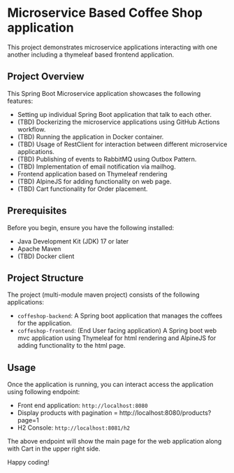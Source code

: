 # Microservice Based Coffee Shop application

This project demonstrates microservice applications interacting with one another including a thymeleaf based frontend application.

## Project Overview

This Spring Boot Microservice application showcases the following features:

- Setting up individual Spring Boot application that talk to each other.
- (TBD) Dockerizing the microservice applications using GitHub Actions workflow.
- (TBD) Running the application in Docker container.
- (TBD) Usage of RestClient for interaction between different microservice applications.
- (TBD) Publishing of events to RabbitMQ using Outbox Pattern.
- (TBD) Implementation of email notification via mailhog.
- Frontend application based on Thymeleaf rendering 
- (TBD) AlpineJS for adding functionality on web page.
- (TBD) Cart functionality for Order placement.

## Prerequisites

Before you begin, ensure you have the following installed:

- Java Development Kit (JDK) 17 or later
- Apache Maven
- (TBD) Docker client

## Project Structure

The project (multi-module maven project) consists of the following applications:

- `coffeshop-backend`: A Spring boot application that manages the coffees for the application.
- `coffeshop-frontend`: (End User facing application) A Spring boot web mvc application using Thymeleaf for html rendering and AlpineJS for adding functionality to the html page.

## Usage

Once the application is running, you can interact access the application using following endpoint:

- Front end application: `http://localhost:8080`
- Display products with pagination = http://localhost:8080/products?page=1
- H2 Console: `http://localhost:8081/h2`

The above endpoint will show the main page for the web application along with Cart in the upper right side.

Happy coding!